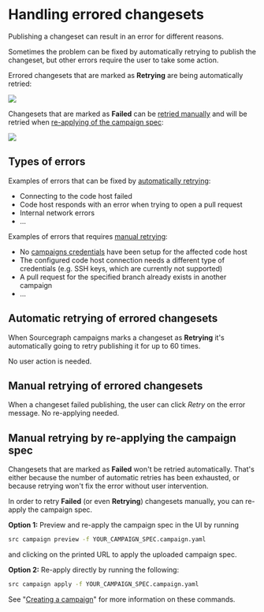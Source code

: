 # Handling errored changesets

Publishing a changeset can result in an error for different reasons.

Sometimes the problem can be fixed by automatically retrying to publish the changeset, but other errors require the user to take some action.

Errored changesets that are marked as **Retrying** are being automatically retried:

<img src="https://storage.googleapis.com/sourcegraph-assets/docs/images/campaigns/retrying_changeset.png" class="screenshot">

Changesets that are marked as **Failed** can be [retried manually](#manual-retrying-of-errored-changesets) and will be retried when [re-applying of the campaign spec](#manual-retrying-by-re-applying-the-campaign-spec):

<img src="https://storage.googleapis.com/sourcegraph-assets/docs/images/campaigns/failed_changeset.png" class="screenshot">

## Types of errors

Examples of errors that can be fixed by [automatically retrying](#automatic-retrying-of-errored-changesets):

- Connecting to the code host failed
- Code host responds with an error when trying to open a pull request
- Internal network errors
- ...

Examples of errors that requires [manual retrying](#manual-retrying-by-re-applying-the-campaign-spec):

- No [campaigns credentials](configuring_user_credentials.md) have been setup for the affected code host
- The configured code host connection needs a different type of credentials (e.g. SSH keys, which are currently not supported)
- A pull request for the specified branch already exists in another campaign
- ...

## Automatic retrying of errored changesets

When Sourcegraph campaigns marks a changeset as **Retrying** it's automatically going to retry publishing it for up to 60 times.

No user action is needed.

## Manual retrying of errored changesets

When a changeset failed publishing, the user can click _Retry_ on the error message. No re-applying needed.

## Manual retrying by re-applying the campaign spec

Changesets that are marked as **Failed** won't be retried automatically. That's either because the number of automatic retries has been exhausted, or because retrying won't fix the error without user intervention.

In order to retry **Failed** (or even **Retrying**) changesets manually, you can re-apply the campaign spec.

**Option 1:** Preview and re-apply the campaign spec in the UI by running

```bash
src campaign preview -f YOUR_CAMPAIGN_SPEC.campaign.yaml
```

and clicking on the printed URL to apply the uploaded campaign spec.

**Option 2:** Re-apply directly by running the following:

```bash
src campaign apply -f YOUR_CAMPAIGN_SPEC.campaign.yaml
```

See "[Creating a campaign](creating_a_campaign.md)" for more information on these commands.
